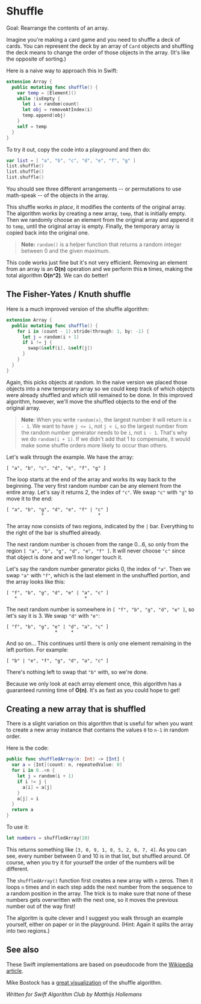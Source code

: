 # Shuffle

Goal: Rearrange the contents of an array.

Imagine you're making a card game and you need to shuffle a deck of cards. You can represent the deck by an array of `Card` objects and shuffling the deck means to change the order of those objects in the array. (It's like the opposite of sorting.)

Here is a naive way to approach this in Swift:

```swift
extension Array {
  public mutating func shuffle() {
    var temp = [Element]()
    while !isEmpty {
      let i = random(count)
      let obj = removeAtIndex(i)
      temp.append(obj)
    }
    self = temp
  }
}
```

To try it out, copy the code into a playground and then do:

```swift
var list = [ "a", "b", "c", "d", "e", "f", "g" ]
list.shuffle()
list.shuffle()
list.shuffle()
```

You should see three different arrangements -- or permutations to use math-speak -- of the objects in the array.

This shuffle works *in place*, it modifies the contents of the original array. The algorithm works by creating a new array, `temp`, that is initially empty. Then we randomly choose an element from the original array and append it to `temp`, until the original array is empty. Finally, the temporary array is copied back into the original one.

> **Note:** `random()` is a helper function that returns a random integer between 0 and the given maximum.

This code works just fine but it's not very efficient. Removing an element from an array is an **O(n)** operation and we perform this **n** times, making the total algorithm **O(n^2)**. We can do better!

## The Fisher-Yates / Knuth shuffle

Here is a much improved version of the shuffle algorithm:

```swift
extension Array {
  public mutating func shuffle() {
    for i in (count - 1).stride(through: 1, by: -1) {
      let j = random(i + 1)
      if i != j {
        swap(&self[i], &self[j])
      }
    }
  }
}
```

Again, this picks objects at random. In the naive version we placed those objects into a new temporary array so we could keep track of which objects were already shuffled and which still remained to be done. In this improved algorithm, however, we'll move the shuffled objects to the end of the original array. 

> **Note**: When you write `random(x)`, the largest number it will return is `x - 1`. We want to have `j <= i`, not `j < i`, so the largest number from the random number generator needs to be `i`, not `i - 1`. That's why we do `random(i + 1)`. If we didn't add that 1 to compensate, it would make some shuffle orders more likely to occur than others.

Let's walk through the example. We have the array:

	[ "a", "b", "c", "d", "e", "f", "g" ]

The loop starts at the end of the array and works its way back to the beginning. The very first random number can be any element from the entire array. Let's say it returns 2, the index of `"c"`. We swap `"c"` with `"g"` to move it to the end:

	[ "a", "b", "g", "d", "e", "f" | "c" ]
	             *                    *

The array now consists of two regions, indicated by the `|` bar. Everything to the right of the bar is shuffled already. 

The next random number is chosen from the range 0...6, so only from the region `[ "a", "b", "g", "d", "e", "f" ]`. It will never choose `"c"` since that object is done and we'll no longer touch it.

Let's say the random number generator picks 0, the index of `"a"`. Then we swap `"a"` with `"f"`, which is the last element in the unshuffled portion, and the array looks like this:

	[ "f", "b", "g", "d", "e" | "a", "c" ]
	   *                         *

The next random number is somewhere in `[ "f", "b", "g", "d", "e" ]`, so let's say it is 3. We swap `"d"` with `"e"`:

	[ "f", "b", "g", "e" | "d", "a", "c" ]
	                  *     *

And so on... This continues until there is only one element remaining in the left portion. For example:

	[ "b" | "e", "f", "g", "d", "a", "c" ]

There's nothing left to swap that `"b"` with, so we're done.

Because we only look at each array element once, this algorithm has a guaranteed running time of **O(n)**. It's as fast as you could hope to get!

## Creating a new array that is shuffled

There is a slight variation on this algorithm that is useful for when you want to create a new array instance that contains the values `0` to `n-1` in random order.

Here is the code:

```swift
public func shuffledArray(n: Int) -> [Int] {
  var a = [Int](count: n, repeatedValue: 0)
  for i in 0..<n {
    let j = random(i + 1)
    if i != j {
      a[i] = a[j]
    }
    a[j] = i
  }
  return a
}
```

To use it:

```swift
let numbers = shuffledArray(10)
```

This returns something like `[3, 0, 9, 1, 8, 5, 2, 6, 7, 4]`. As you can see, every number between 0 and 10 is in that list, but shuffled around. Of course, when you try it for yourself the order of the numbers will be different. 

The `shuffledArray()` function first creates a new array with `n` zeros. Then it loops `n` times and in each step adds the next number from the sequence to a random position in the array. The trick is to make sure that none of these numbers gets overwritten with the next one, so it moves the previous number out of the way first!

The algoritm is quite clever and I suggest you walk through an example yourself, either on paper or in the playground. (Hint: Again it splits the array into two regions.)

## See also

These Swift implementations are based on pseudocode from the [Wikipedia article](https://en.wikipedia.org/wiki/Fisher–Yates_shuffle).

Mike Bostock has a [great visualization](http://bost.ocks.org/mike/shuffle/) of the shuffle algorithm.

*Written for Swift Algorithm Club by Matthijs Hollemans*
